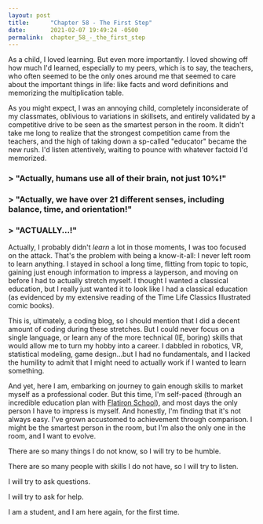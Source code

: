 ```yaml
---
layout: post
title:      "Chapter 58 - The First Step"
date:       2021-02-07 19:49:24 -0500
permalink:  chapter_58_-_the_first_step
---
```


As a child, I loved learning. But even  more importantly. I loved showing off how much I'd learned, especially to my peers, which is to say, the teachers, who often seemed to be the only ones around me that seemed to care about the important things in life: like facts and word definitions and memorizing the multiplication table.

As you might expect, I was an annoying child, completely inconsiderate of my classmates, oblivious to variations in skillsets, and entirely validated by a competitive drive to be seen as the smartest person in the room. It didn't take me long to realize that the strongest competition came from the teachers, and the high of taking down a sp-called "educator" became the new rush. I'd listen attentively, waiting to pounce with whatever factoid I'd memorized. 

### > "Actually, humans use all of their brain, not just 10%!"



### > "Actually, we have over 21 different senses, including balance, time, and orientation!"


### > "ACTUALLY...!"


Actually, I probably  didn't *learn* a lot in those moments, I was too focused on the attack. That's the problem with being a know-it-all: I never left room to learn anything. I stayed in school a long time, flitting from topic to topic, gaining just enough information to impress a layperson, and moving on before I had to actually stretch myself. I thought I wanted a classical education, but I really just wanted it to look like I had a classical education (as evidenced by my extensive reading of the Time Life Classics Illustrated comic books).

This is, ultimately, a coding blog, so I should mention that I did a decent amount of coding during these stretches. But I could never focus on a single language, or learn any of the more technical (IE, boring) skills that would allow me to turn my hobby into a career. I dabbled in robotics, VR, statistical modeling, game design...but I had no fundamentals, and I lacked the humility to admit that I might need to actually work if I wanted to learn something.

And yet, here I am, embarking on journey to gain enough skills to market myself as a professional coder. But this time, I'm self-paced (through an  incredible education plan with [Flatiron School](https://flatironschool.com/)), and most days the only person I have to impress is myself. And honestly, I'm finding that it's not always easy. I've grown accustomed to achievement through comparison. I might be the smartest person in the room, but I'm also the only one in the room, and I want to evolve.

There are so many things I do not know, so I will try to be humble.

There are so many people with skills I do not have, so I will try to listen.

I will try to ask questions.

I will try to ask for help.

I am a student, and I am here again, for the first time. 
